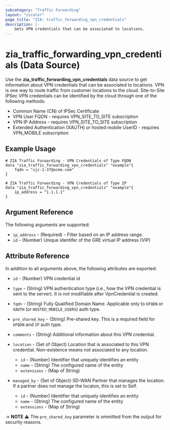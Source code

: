 ```yaml
---
subcategory: "Traffic Forwarding"
layout: "zscaler"
page_title: "ZIA: traffic_forwarding_vpn_credentials"
description: |-
    Gets VPN credentials that can be associated to locations.
---
```


# zia_traffic_forwarding_vpn_credentials (Data Source)

Use the **zia_traffic_forwarding_vpn_credentials** data source to get information about VPN credentials that can be associated to locations. VPN is one way to route traffic from customer locations to the cloud. Site-to-Site IPSec VPN credentials can be identified by the cloud through one of the following methods:

* Common Name (CN) of IPSec Certificate
* VPN User FQDN - requires VPN_SITE_TO_SITE subscription
* VPN IP Address - requires VPN_SITE_TO_SITE subscription
* Extended Authentication (XAUTH) or hosted mobile UserID - requires VPN_MOBILE subscription

## Example Usage

```hcl
# ZIA Traffic Forwarding - VPN Credentials of Type FQDN
data "zia_traffic_forwarding_vpn_credentials" "example"{
    fqdn = "sjc-1-37@acme.com"
}
```

```hcl
# ZIA Traffic Forwarding - VPN Credentials of Type IP
data "zia_traffic_forwarding_vpn_credentials" "example"{
    ip_address = "1.1.1.1"
}
```

## Argument Reference

The following arguments are supported:

* `ip_address` - (Required) - Filter based on an IP address range.
* `id` - (Number) Unique identifer of the GRE virtual IP address (VIP)

## Attribute Reference

In addition to all arguments above, the following attributes are exported:

* `id` - (Number) VPN credential id
* `type` - (String) VPN authentication type (i.e., how the VPN credential is sent to the server). It is not modifiable after VpnCredential is created.
* `fqdn` - (String) Fully Qualified Domain Name. Applicable only to `UFQDN` or `XAUTH` (or `HOSTED_MOBILE_USERS`) auth type.
* `pre_shared_key` - (String) Pre-shared key. This is a required field for `UFQDN` and `IP` auth type.
* `comments` - (String) Additional information about this VPN credential.

* `location` - (Set of Object) Location that is associated to this VPN credential. Non-existence means not associated to any location.
  * `id` - (Number) Identifier that uniquely identifies an entity
  * `name` - (String) The configured name of the entity
  * `extensions` - (Map of String)

* `managed_by` - (Set of Object) SD-WAN Partner that manages the location. If a partner does not manage the locaton, this is set to Self.
  * `id` - (Number) Identifier that uniquely identifies an entity
  * `name` - (String) The configured name of the entity
  * `extensions` - (Map of String)

-> **NOTE** :warning: The `pre_shared_key` parameter is ommitted from the output for security reasons.
